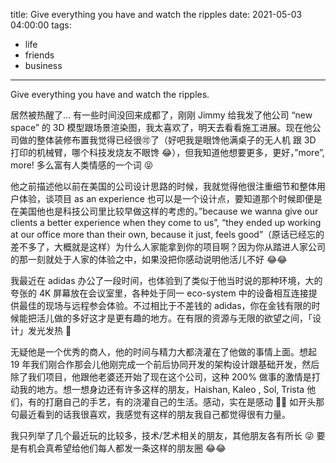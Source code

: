 title: Give everything you have and watch the ripples
date: 2021-05-03 04:00:00
tags:
- life
- friends
- business
---

Give everything you have and watch the ripples.

居然被热醒了… 有一些时间没回来成都了，刚刚 Jimmy 给我发了他公司 “new space” 的 3D 模型跟场景渲染图，我太喜欢了，明天去看看施工进展。现在他公司做的整体装修布置我觉得已经很🉑了（好吧我是眼馋他满桌子的无人机 跟 3D 打印的机械臂，哪个科技发烧友不眼馋 😂），但我知道他想要更多，更好，”more”, more! 多么富有人类情感的一个词 😝

他之前描述他以前在美国的公司设计思路的时候，我就觉得他很注重细节和整体用户体验，谈项目 as an experience 也可以是一个设计点，要知道那个时候即便是在美国他也是科技公司里比较早做这样的考虑的。”because we wanna give our clients a better experience when they come to us”, “they ended up working at our office more than their own, because it just, feels good”（原话已经忘的差不多了，大概就是这样）为什么人家能拿到你的项目啊？因为你从踏进人家公司的那一刻就处于人家的体验之中，如果没把你感动说明他活儿不好 😂😂 

我最近在 adidas 办公了一段时间，也体验到了类似于他当时说的那种环境，大的夸张的 4K 屏幕放在会议室里，各种处于同一 eco-system 中的设备相互连接提供最佳的现场与远程参会体验。不过相比于不差钱的 adidas，你在金钱有限的时候能把活儿做的多好这才是更有趣的地方。在有限的资源与无限的欲望之间，「设计」发光发热 🤹

无疑他是一个优秀的商人，他的时间与精力大都浇灌在了他做的事情上面。想起 19 年我们刚合作那会儿他刚完成一个前后协同开发的架构设计跟基础开发，然后除了我们项目，他跟他老婆还开始了现在这个公司，这种 200% 做事的激情是打动我的地方。想一想身边还有许多这样的朋友，Haishan, Kaleo , Sol, Trista 他们，有的打磨自己的手艺，有的浇灌自己的生活。感动，实在是感动 🥳🥳 如开头那句最近看到的话我很喜欢，我感觉有这样的朋友我自己都觉得很有力量。

我只列举了几个最近玩的比较多，技术/艺术相关的朋友，其他朋友各有所长 😜 要是有机会真希望给他们每人都发一条这样的朋友圈 😂😂
